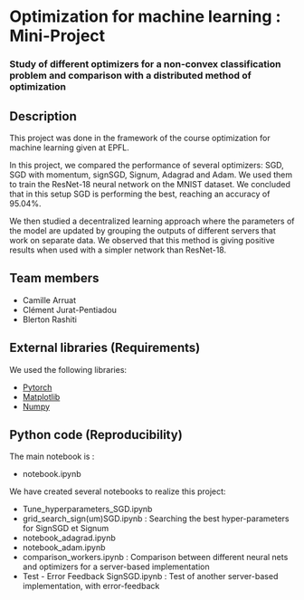 # Optimization for machine learning : Mini-Project
### Study of different optimizers for a non-convex classification problem and comparison with a distributed method of optimization
## Description
This project was done in the framework of the course optimization for machine learning given at EPFL.

In this project, we compared the performance of several optimizers: SGD, SGD with momentum, signSGD, Signum, Adagrad and Adam. We used them to train the ResNet-18 neural network on the MNIST dataset. We concluded that in this setup SGD is performing the best, reaching an accuracy of 95.04%.

We then studied a decentralized learning approach where the parameters of the model are updated by grouping the outputs of different servers that work on separate data. We observed that this method is giving positive results when used with a simpler network than ResNet-18.

## Team members
* Camille Arruat
* Clément Jurat-Pentiadou
* Blerton Rashiti

## External libraries (Requirements)
We used the following libraries:
* [Pytorch](https://pytorch.org/)
* [Matplotlib](https://matplotlib.org/)
* [Numpy](https://numpy.org/)

## Python code (Reproducibility)

The main notebook is :
* notebook.ipynb

We have created several notebooks to realize this project:
* Tune_hyperparameters_SGD.ipynb
* grid_search_sign(um)SGD.ipynb : Searching the best hyper-parameters for SignSGD et Signum
* notebook_adagrad.ipynb
* notebook_adam.ipynb
* comparison_workers.ipynb : Comparison between different neural nets and optimizers for a server-based implementation
* Test - Error Feedback SignSGD.ipynb : Test of another server-based implementation, with error-feedback
